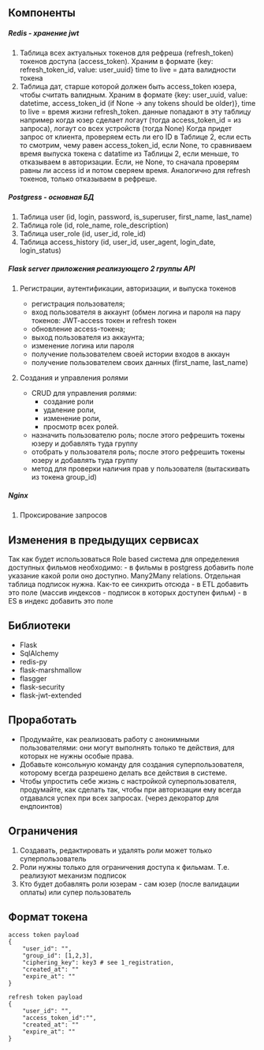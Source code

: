 ## Компоненты

##### Redis - хранение jwt 

1. Таблица всех актуальных токенов для рефреша (refresh_token) токенов доступа (access_token). Храним в формате {key: refresh_token_id, value: user_uuid} time to live = дата валидности токена
2. Таблица дат, старше которой должен быть access_token юзера, чтобы считать валидным. Храним в формате {key: user_uuid, value: datetime, access_token_id (if None -> any tokens should be older)},
time to live = время жизни refresh_token. данные попадают в эту таблицу например когда юзер сделает логаут (тогда access_token_id = из запроса), логаут со всех устройств (тогда None)
 Когда придет запрос от клиента, проверяем есть ли его ID в Таблице 2, если есть то смотрим, чему равен access_token_id, если None, то сравниваем время выпуска токена с datatime из Таблицы 2, если
 меньше, то отказываем в авторизации. Если, не None, то сначала проверям равны ли access id и потом сверяем время.
 Аналогично для refresh токенов, только отказываем в рефреше.

##### Postgress - основная БД

1.  Таблица user (id, login, password, is_superuser, first_name, last_name)
2.  Таблица role (id, role_name, role_description)
3.  Таблица user_role (id, user_id, role_id)
4.  Таблица access_history (id, user_id, user_agent, login_date, login_status)

##### Flask server приложения реализующего 2 группы API

1. Регистрации, аутентификации, авторизации, и выпуска токенов
	- регистрация пользователя;
	- вход пользователя в аккаунт (обмен логина и пароля на пару токенов: JWT-access токен и refresh токен
	- обновление access-токена;
	- выход пользователя из аккаунта;
	- изменение логина или пароля 
	- получение пользователем своей истории входов в аккаун
	- получение пользователем своих данных (first_name, last_name)
	
2.  Создания и управления ролями
	- CRUD для управления ролями:
		- создание роли
		- удаление роли,
		- изменение роли,
		- просмотр всех ролей.
	- назначить пользователю роль; после этого рефрешить токены юзеру и добавлять туда группу
	- отобрать у пользователя роль; после этого рефрешить токены юзеру и добавлять туда группу
	- метод для проверки наличия прав у пользователя (вытаскивать из токена group_id)
	
##### Nginx
1. Проксирование запросов

## Изменения в предыдущих сервисах
Так как будет использоваться Role based система для определения доступных фильмов необходимо:
	- в фильмы в postgress добавить поле указание какой роли оно доступно. Many2Many relations. Отдельная таблица подписок нужна. Как-то ее синхрить отсюда
	- в ETL добавить это поле (массив индексов - подписок в которых доступен фильм)
	- в ES в индекс добавить это поле
  

## Библиотеки

- Flask
- SqlAlchemy
- redis-py
- flask-marshmallow
- flasgger
- flask-security
- flask-jwt-extended


## Проработать
- Продумайте, как реализовать работу с анонимными пользователями: они могут выполнять только те действия, для которых не нужны особые права.
- Добавьте консольную команду для создания суперпользователя, которому всегда разрешено делать все действия в системе.
- Чтобы упростить себе жизнь с настройкой суперпользователя, продумайте, как сделать так, чтобы при авторизации ему всегда отдавался успех при всех запросах. (через декоратор для ендпоинтов)

## Ограничения
1. Создавать, редактировать и удалять роли может только суперпользователь
2. Роли нужны только для ограничения доступа к фильмам. Т.е. реализуют механизм подписок
3. Кто будет добавлять роли юзерам - сам юзер (после валидации оплаты) или супер пользователь


## Формат токена
```
access token payload
{
	"user_id": "",
	"group_id": [1,2,3],
	"ciphering_key": key3 # see 1_registration,
	"created_at": ""
	"expire_at": ""
}

refresh token payload
{
	"user_id": "",
	"access_token_id":"",
	"created_at": ""
	"expire_at": ""
}
```
